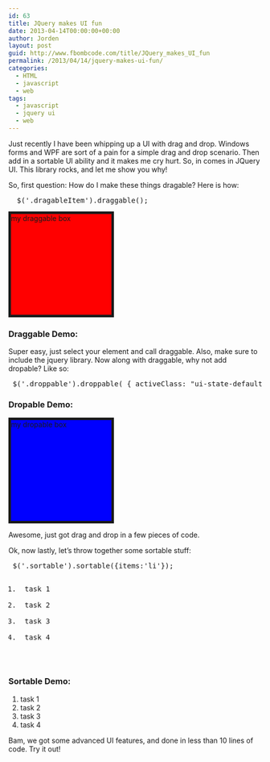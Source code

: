 ```yaml
---
id: 63
title: JQuery makes UI fun
date: 2013-04-14T00:00:00+00:00
author: Jorden
layout: post
guid: http://www.fbombcode.com/title/JQuery_makes_UI_fun
permalink: /2013/04/14/jquery-makes-ui-fun/
categories:
  - HTML
  - javascript
  - web
tags:
  - javascript
  - jquery ui
  - web
---
```

 <p> Just recently I have been whipping up a UI with drag and drop. Windows forms and WPF are sort of a pain for a simple drag and drop scenario. Then add in a sortable UI ability and it makes me cry hurt. So, in comes in JQuery UI. This library rocks, and let me show you why! </p> <p> So, first question: How do I make these things dragable? Here is how: </p> <pre class="formatCode"> <link href="http://code.jquery.com/ui/1.10.2/themes/smoothness/jquery-ui.css" rel="stylesheet" type="text/css" /> $('.dragableItem').draggable(); </pre> <div> <link href="http://code.jquery.com/ui/1.10.2/themes/smoothness/jquery-ui.css" rel="stylesheet" type="text/css" /> <div class="dragableItem" style="width:200px;height:200px;border-style:solid;border-width:5px;background-color:red;"> my draggable box </div> </div> <h3> Draggable Demo: </h3> <p> Super easy, just select your element and call draggable. Also, make sure to include the jquery library. Now along with draggable, why not add dropable? Like so: </p> <pre class="formatCode"> $('.droppable').droppable( { activeClass: "ui-state-default", hoverClass: "ui-state-hover", accept: ":not(.ui-sortable-helper)", drop: function (event, ui) { alert('Dropped here.'); } } ); </pre> <h3> Dropable Demo: </h3> <div> <div class="droppable" style="width:200px;height:200px;border-style:solid;border-width:5px;background-color:blue;"> my dropable box </div> <div> <p> Awesome, just got drag and drop in a few pieces of code. </p> <p> Ok, now lastly, let&#8217;s throw together some sortable stuff: </p> <pre class="formatCode"> $('.sortable').sortable({items:'li'}); <ol class='.sortable'> <li> task 1 </li> <li> task 2 </li> <li> task 3 </li> <li> task 4 </li> </ol> </pre> <h3> Sortable Demo: </h3> <div> <ol class='sortable'> <li> task 1 </li> <li> task 2 </li> <li> task 3 </li> <li> task 4 </li> </ol> </div> <p> Bam, we got some advanced UI features, and done in less than 10 lines of code. Try it out! </p>